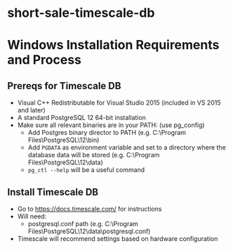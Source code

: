 # short-sale-timescale-db

# Windows Installation Requirements and Process
## Prereqs for Timescale DB
- Visual C++ Redistributable for Visual Studio 2015 (included in VS 2015 and later)
- A standard PostgreSQL 12 64-bit installation
- Make sure all relevant binaries are in your PATH: (use pg_config)
  - Add Postgres binary director to PATH (e.g. C:\Program Files\PostgreSQL\12\bin)
  - Add `PGDATA` as environment variable and set to a directory where the database data will be stored (e.g. C:\Program Files\PostgreSQL\12\data)
  - `pg_ctl --help` will be a useful command
## Install Timescale DB
- Go to https://docs.timescale.com/ for instructions
- Will need:
  - postgresql.conf path (e.g. C:\Program Files\PostgreSQL\12\data\postgresql.conf)
- Timescale will recommend settings based on hardware configuration
